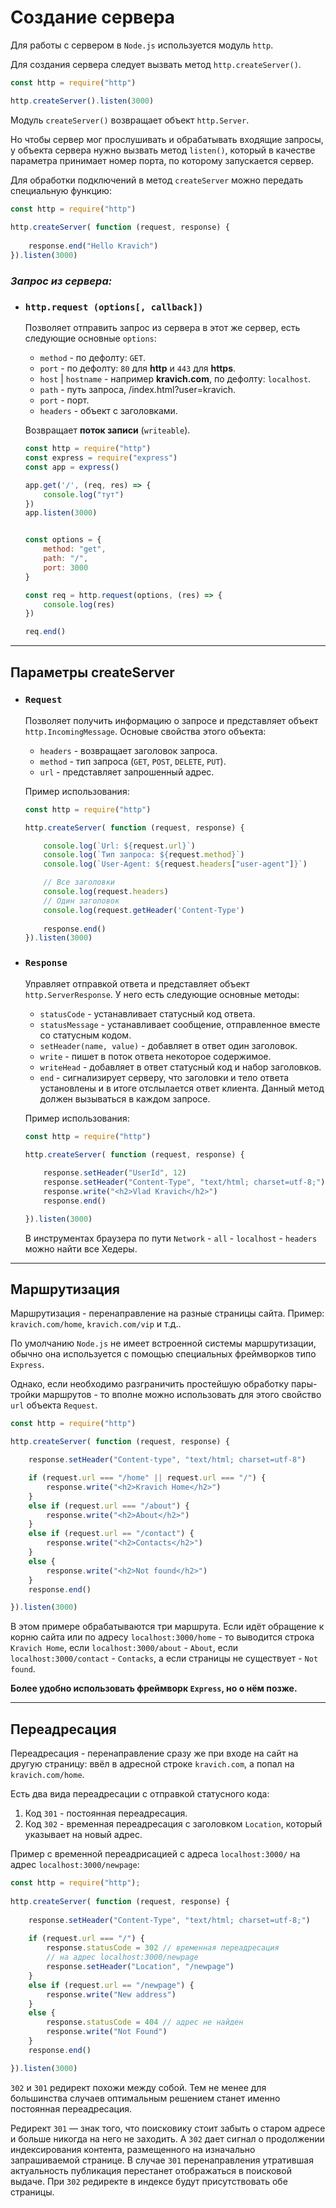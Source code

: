 # Создание сервера

Для работы с сервером в `Node.js` используется модуль `http`.

Для создания сервера следует вызвать метод `http.createServer()`.

```javascript
const http = require("http")

http.createServer().listen(3000)
```

Модуль `createServer()` возвращает объект `http.Server`.

Но чтобы сервер мог прослушивать и обрабатывать входящие запросы, у объекта сервера нужно вызвать метод `listen()`, который в качестве параметра принимает номер порта, по которому запускается сервер.

Для обработки подключений в метод `createServer` можно передать специальную функцию:

```javascript
const http = require("http")
 
http.createServer( function (request, response) {
     
    response.end("Hello Kravich")
}).listen(3000)
```

### ***Запрос из сервера:***

* ### `http.request (options[, callback])` 
    Позволяет отправить запрос из сервера в этот же сервер, есть следующие основные `options`:

    
    * `method` - по дефолту: `GET`.
    * `port` - по дефолту: `80` для **http** и `443` для **https**.
    * `host` | `hostname` - например **kravich.com**, по дефолту: `localhost`.
    * `path` - путь запроса,  /index.html?user=kravich.
    * `port` - порт.
    * `headers` - объект с заголовками.

    Возвращает **поток записи** (`writeable`).

    ```js
    const http = require("http")
    const express = require("express")
    const app = express()

    app.get('/', (req, res) => {
        console.log("тут")
    })
    app.listen(3000)


    const options = {
        method: "get",
        path: "/",
        port: 3000
    }

    const req = http.request(options, (res) => {
        console.log(res)
    })

    req.end()
    ```
***

## Параметры createServer

* ### `Request`
    Позволяет получить информацию о запросе и представляет объект `http.IncomingMessage`. Основые свойства этого объекта:
    * `headers` - возвращает заголовок запроса.
    * `method` - тип запроса (`GET`, `POST`, `DELETE`, `PUT`).
    * `url` - представляет запрошенный адрес.

    Пример использования: 

    ```javascript
    const http = require("http")

    http.createServer( function (request, response) {

        console.log(`Url: ${request.url}`)
        console.log(`Тип запроса: ${request.method}`)
        console.log(`User-Agent: ${request.headers["user-agent"]}`)

        // Все заголовки
        console.log(request.headers)
        // Один заголовок
        console.log(request.getHeader('Content-Type')
        
        response.end()
    }).listen(3000)
    ```


* ### `Response`
    Управляет отправкой ответа и представляет объект `http.ServerResponse`. У него есть следующие основные методы:
    * `statusCode` - устанавливает статусный код ответа.
    * `statusMessage` - устанавливает сообщение, отправленное вместе со статусным кодом.
    * `setHeader(name, value)` - добавляет в ответ один заголовок.
    * `write` - пишет в поток ответа некоторое содержимое.
    * `writeHead` - добавляет в ответ статусный код и набор заголовков.
    * `end` - сигнализирует серверу, что заголовки и тело ответа установлены и в итоге отслылается ответ клиента. Данный метод должен вызываться в каждом запросе.

    Пример использования: 

    ```javascript
    const http = require("http")
    
    http.createServer( function (request, response) {
        
        response.setHeader("UserId", 12)
        response.setHeader("Content-Type", "text/html; charset=utf-8;")
        response.write("<h2>Vlad Kravich</h2>")
        response.end()

    }).listen(3000)
    ```

    В инструментах браузера по пути `Network` - `all` - `localhost` - `headers` можно найти все Хедеры.
***

## Маршрутизация 

Маршрутизация - перенаправление на разные страницы сайта. Пример: `kravich.com/home`, `kravich.com/vip` и т.д..

По умолчанию `Node.js` не имеет встроенной системы маршрутизации, обычно она используется с помощью специальных фреймворков типо `Express`. 

Однако, если необходимо разграничить простейшую обработку пары-тройки маршрутов - то вполне можно использовать для этого свойство `url` объекта `Request`. 

```javascript
const http = require("http")

http.createServer( function (request, response) {

    response.setHeader("Content-type", "text/html; charset=utf-8")

    if (request.url === "/home" || request.url === "/") {
        response.write("<h2>Kravich Home</h2>")
    }
    else if (request.url === "/about") {
        response.write("<h2>About</h2>")
    }
    else if (request.url == "/contact") {
        response.write("<h2>Contacts</h2>")
    }
    else {
        response.write("<h2>Not found</h2>")
    }
    response.end()

}).listen(3000)
```

В этом примере обрабатываются три маршрута. Если идёт обращение к корню сайта или по адресу `localhost:3000/home` - то выводится строка `Kravich Home`, если `localhost:3000/about` - `About`, если `localhost:3000/contact` - `Contacks`, а если страницы не существует - `Not found`.

**Более удобно использовать фреймворк `Express`, но о нём позже.**
***

## Переадресация


Переадресация - перенаправление сразу же при входе на сайт на другую страницу: ввёл в адресной строке `kravich.com`, а попал на `kravich.com/home`.

Есть два вида переадресации с отправкой статусного кода: 
1. Код `301` - постоянная переадресация.
2. Код `302` - временная переадресация c заголовком `Location`, который указывает на новый адрес.

Пример с временной переадрисацией с адреса `localhost:3000/` на адрес `localhost:3000/newpage`:

```javascript
const http = require("http");
  
http.createServer( function (request, response) {
     
    response.setHeader("Content-Type", "text/html; charset=utf-8;")
     
    if (request.url === "/") {
        response.statusCode = 302 // временная переадресация
        // на адрес localhost:3000/newpage
        response.setHeader("Location", "/newpage")
    }
    else if (request.url == "/newpage") {
        response.write("New address")
    }
    else {
        response.statusCode = 404 // адрес не найден
        response.write("Not Found")
    }
    response.end()

}).listen(3000)
```

`302` и `301` редирект похожи между собой. Тем не менее для большинства случаев оптимальным решением станет именно постоянная переадресация.

Редирект `301` — знак того, что поисковику стоит забыть о старом адресе и больше никогда на него не заходить. А `302` дает сигнал о продолжении индексирования контента, размещенного на изначально запрашиваемой странице.
В случае `301` перенаправления утратившая актуальность публикация перестанет отображаться в поисковой выдаче. При `302` редиректе в индексе будут присутствовать обе страницы.